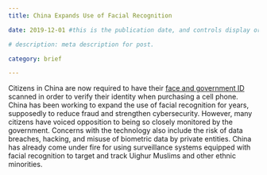 ```yaml
---
title: China Expands Use of Facial Recognition

date: 2019-12-01 #this is the publication date, and controls display order.

# description: meta description for post.

category: brief

---
```


Citizens in China are now required to have their [face and government ID][l1] scanned in order to verify their identity when purchasing a cell phone. China has been working to expand the use of facial recognition for years, supposedly to reduce fraud and strengthen cybersecurity. However, many citizens have voiced opposition to being so closely monitored by the government. Concerns with the technology also include the risk of data breaches, hacking, and misuse of biometric data by private entities. China has already come under fire for using surveillance systems equipped with facial recognition to target and track Uighur Muslims and other ethnic minorities.

[l1]: https://www.bbc.com/news/world-asia-china-50587098

